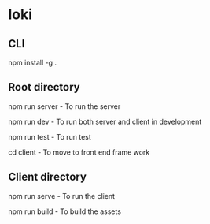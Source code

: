 # loki

## CLI

npm install -g .

## Root directory

npm run server - To run the server

npm run dev - To run both server and client in development

npm run test - To run test

cd client - To move to front end frame work

## Client directory

npm run serve - To run the client

npm run build - To build the assets
